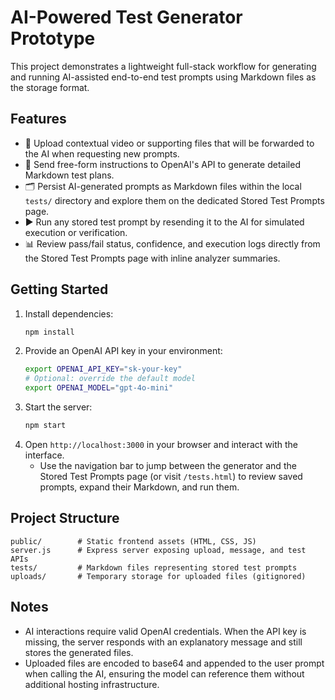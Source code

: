 # AI-Powered Test Generator Prototype

This project demonstrates a lightweight full-stack workflow for generating and running AI-assisted end-to-end test prompts using Markdown files as the storage format.

## Features

- 📁 Upload contextual video or supporting files that will be forwarded to the AI when requesting new prompts.
- 💬 Send free-form instructions to OpenAI's API to generate detailed Markdown test plans.
- 🗂️ Persist AI-generated prompts as Markdown files within the local `tests/` directory and explore them on the dedicated Stored Test Prompts page.
- ▶️ Run any stored test prompt by resending it to the AI for simulated execution or verification.
- 📊 Review pass/fail status, confidence, and execution logs directly from the Stored Test Prompts page with inline analyzer summaries.

## Getting Started

1. Install dependencies:
   ```bash
   npm install
   ```
2. Provide an OpenAI API key in your environment:
   ```bash
   export OPENAI_API_KEY="sk-your-key"
   # Optional: override the default model
   export OPENAI_MODEL="gpt-4o-mini"
   ```
3. Start the server:
   ```bash
   npm start
   ```
4. Open `http://localhost:3000` in your browser and interact with the interface.
   - Use the navigation bar to jump between the generator and the Stored Test Prompts page (or visit `/tests.html`) to review saved prompts, expand their Markdown, and run them.

## Project Structure

```
public/        # Static frontend assets (HTML, CSS, JS)
server.js      # Express server exposing upload, message, and test APIs
tests/         # Markdown files representing stored test prompts
uploads/       # Temporary storage for uploaded files (gitignored)
```

## Notes

- AI interactions require valid OpenAI credentials. When the API key is missing, the server responds with an explanatory message and still stores the generated files.
- Uploaded files are encoded to base64 and appended to the user prompt when calling the AI, ensuring the model can reference them without additional hosting infrastructure.
